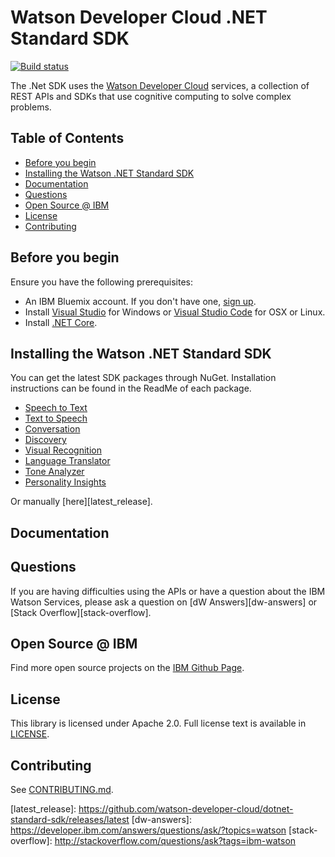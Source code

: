 # Watson Developer Cloud .NET Standard SDK
[![Build status](https://ci.appveyor.com/api/projects/status/onwtuv5a6qsg4jd8?svg=true)](https://ci.appveyor.com/project/atilatosta/dotnet-standard-sdk)

The .Net SDK uses the [Watson Developer Cloud][wdc] services, a collection of REST APIs and SDKs that use cognitive computing to solve complex problems.

## Table of Contents
* [Before you begin](#before-you-begin)
* [Installing the Watson .NET Standard SDK](#installing-the-watson-net-standard-sdk)
* [Documentation](#documentation)
* [Questions](#questions)
* [Open Source @ IBM](#open-source--ibm)
* [License](#license)
* [Contributing](#contributing)

## Before you begin
Ensure you have the following prerequisites:

* An IBM Bluemix account. If you don't have one, [sign up][bluemix_registration].
* Install [Visual Studio][visual-studio-download] for Windows or [Visual Studio Code][visual-studio-code-download] for OSX or Linux.
* Install [.NET Core][dotnet-core-download].

## Installing the Watson .NET Standard SDK
You can get the latest SDK packages through NuGet. Installation instructions can be found in the ReadMe of each package.

* [Speech to Text](/src/IBM.WatsonDeveloperCloud.SpeechToText)
* [Text to Speech](/src/IBM.WatsonDeveloperCloud.TextToSpeech)
* [Conversation](/src/IBM.WatsonDeveloperCloud.Conversation)
* [Discovery](/src/IBM.WatsonDeveloperCloud.Discovery)
* [Visual Recognition](/src/IBM.WatsonDeveloperCloud.VisualRecognition)
* [Language Translator](/src/IBM.WatsonDeveloperCloud.LanguageTranslator)
* [Tone Analyzer](/src/IBM.WatsonDeveloperCloud.ToneAnalyzer)
* [Personality Insights](/src/IBM.WatsonDeveloperCloud.PersonalityInsights)

Or manually [here][latest_release].

## Documentation
<TODO Instructions to access documentation>

## Questions

If you are having difficulties using the APIs or have a question about the IBM Watson Services, please ask a question on
[dW Answers][dw-answers]
or [Stack Overflow][stack-overflow].

## Open Source @ IBM
Find more open source projects on the [IBM Github Page][ibm-github].

## License
This library is licensed under Apache 2.0. Full license text is available in [LICENSE](LICENSE).

## Contributing
See [CONTRIBUTING.md](.github/CONTRIBUTING.md).<TODO revise coding standard>

[wdc]: http://www.ibm.com/watson/developercloud/
[bluemix_registration]: http://bluemix.net/registration
[ibm-github]: http://ibm.github.io/
<TODO latest release url>
[latest_release]: https://github.com/watson-developer-cloud/dotnet-standard-sdk/releases/latest
[dw-answers]: https://developer.ibm.com/answers/questions/ask/?topics=watson
[stack-overflow]: http://stackoverflow.com/questions/ask?tags=ibm-watson

[conversation]:http://www.ibm.com/watson/developercloud/doc/conversation/
[discovery]: http://www.ibm.com/watson/developercloud/discovery/api/v1/
[speech_to_text]: http://www.ibm.com/watson/developercloud/doc/speech-to-text/
[text_to_speech]: http://www.ibm.com/watson/developercloud/doc/text-to-speech/
[visual_recognition]: http://www.ibm.com/watson/developercloud/visual-recognition/api/v3/
[language_translator]: http://www.ibm.com/watson/developercloud/doc/language-translator/
[personality_insights]: http://www.ibm.com/watson/developercloud/personality-insights/api/v2/
[tone_analyzer]: http://www.ibm.com/watson/developercloud/doc/tone-analyzer/

[document_conversion]: http://www.ibm.com/watson/developercloud/document-conversion/api/v1/
[retrieve_and_rank]: http://www.ibm.com/watson/developercloud/retrieve-and-rank/api/v1/
[natural_language_classifier]: http://www.ibm.com/watson/developercloud/doc/natural-language-classifier/index.html
[alchemyData_news]: http://www.ibm.com/watson/developercloud/alchemy-data-news.html
[tradeoff_analytics]: http://www.ibm.com/watson/developercloud/doc/tradeoff-analytics/

[dotnet-core-download]: https://www.microsoft.com/net/download/core
[visual-studio-download]: https://www.visualstudio.com/vs/community/
[visual-studio-code-download]: https://code.visualstudio.com/
